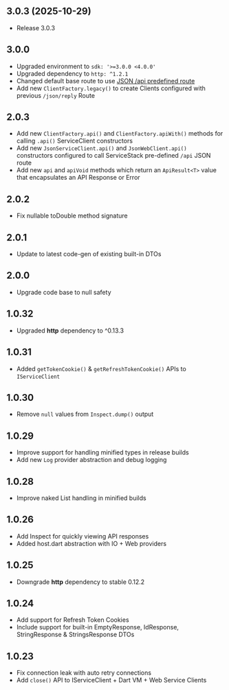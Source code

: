 ## 3.0.3 (2025-10-29)

* Release 3.0.3

## 3.0.0

* Upgraded environment to `sdk: '>=3.0.0 <4.0.0'`
* Upgraded dependency to `http: ^1.2.1`
* Changed default base route to use [JSON /api predefined route](https://docs.servicestack.net/endpoint-routing#api-pre-defined-route)
* Add new `ClientFactory.legacy()` to create Clients configured with previous `/json/reply` Route

## 2.0.3

* Add new `ClientFactory.api()` and `ClientFactory.apiWith()` methods for calling `.api()` ServiceClient constructors
* Add new `JsonServiceClient.api()` and `JsonWebClient.api()` constructors configured to call ServiceStack pre-defined `/api` JSON route
* Add new `api` and `apiVoid` methods which return an `ApiResult<T>` value that encapsulates an API Response or Error

## 2.0.2

* Fix nullable toDouble method signature

## 2.0.1

* Update to latest code-gen of existing built-in DTOs

## 2.0.0

* Upgrade code base to null safety 

## 1.0.32

* Upgraded **http** dependency to ^0.13.3

## 1.0.31

* Added `getTokenCookie()` & `getRefreshTokenCookie()` APIs to `IServiceClient`

## 1.0.30

* Remove `null` values from `Inspect.dump()` output

## 1.0.29

* Improve support for handling minified types in release builds
* Add new `Log` provider abstraction and debug logging 

## 1.0.28

* Improve naked List handling in minified builds

## 1.0.26 

* Add Inspect for quickly viewing API responses
* Added host.dart abstraction with IO + Web providers

## 1.0.25 

* Downgrade **http** dependency to stable 0.12.2

## 1.0.24

* Add support for Refresh Token Cookies
* Include support for built-in EmptyResponse, IdResponse, StringResponse & StringsResponse DTOs

## 1.0.23

* Fix connection leak with auto retry connections
* Add `close()` API to IServiceClient + Dart VM + Web Service Clients
